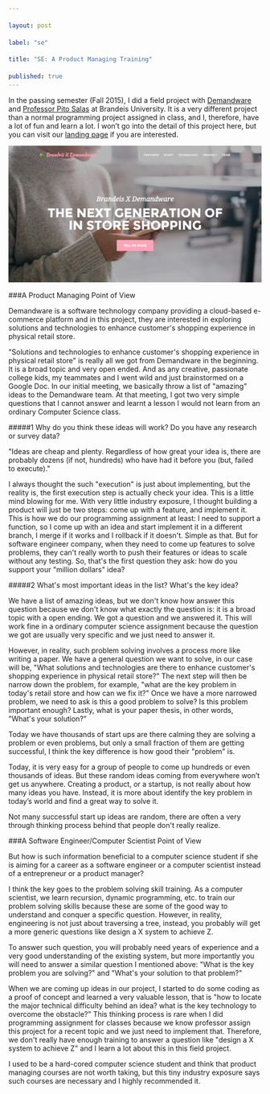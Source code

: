 ```yaml
---

layout: post

label: "se"

title: "SE: A Product Managing Training"

published: true
---
```


In the passing semester (Fall 2015), I did a field project with [Demandware](http://www.demandware.com/) and [Professor Pito Salas](http://www.brandeis.edu/facultyguide/person.html?emplid=69957fcf6528db656418863916878ea0e4046b09) at Brandeis University. It is a very different project than a normal programming project assigned in class, and I, therefore, have a lot of fun and learn a lot. I won’t go into the detail of this project here, but you can visit our [landing page](http://brandeisxdemandware.github.io/) if you are interested.

![p-compute-1](https://raw.githubusercontent.com/WesleyyC/blog/gh-pages/images/d-landing.jpeg)


###A Product Managing Point of View

Demandware is a software technology company providing a cloud-based e-commerce platform and in this project, they are interested in exploring solutions and technologies to enhance customer's shopping experience in physical retail store.

"Solutions and technologies to enhance customer's shopping experience in physical retail store" is really all we got from Demandware in the beginning. It is a broad topic and very open ended. And as any creative, passionate college kids, my teammates and I went wild and just brainstormed on a Google Doc. In our initial meeting, we basically throw a list of "amazing" ideas to the Demandware team. At that meeting, I got two very simple questions that I cannot answer and learnt a lesson I would not learn from an ordinary Computer Science class.

#####1 Why do you think these ideas will work? Do you have any research or survey data?
	
"Ideas are cheap and plenty. Regardless of how great your idea is, there are probably dozens (if not, hundreds) who have had it before you (but, failed to execute)." 

I always thought the such "execution" is just about implementing, but the reality is, the first execution step is actually check your idea. This is a little mind blowing for me. With very little industry exposure, I thought building a product will just be two steps: come up with a feature, and implement it. This is how we do our programming assignment at least: I need to support a function, so I come up with an idea and start implement it in a different branch, I merge if it works and I rollback if it doesn't. Simple as that. But for software engineer company, when they need to come up features to solve problems, they can't really worth to push their features or ideas to scale without any testing. So, that's the first question they ask: how do you support your "million dollars" idea?

#####2 What's most important ideas in the list? What's the key idea?

We have a list of amazing ideas, but we don't know how answer this question because we don't know what exactly the question is: it is a broad topic with a open ending. We got a question and we answered it. This will work fine in a ordinary computer science assignment because the question we got are usually very specific and we just need to answer it. 

However, in reality, such problem solving involves a process more like writing a paper. We have a general question we want to solve, in our case will be, "What solutions and technologies are there to enhance customer's shopping experience in physical retail store?" The next step will then be narrow down the problem, for example, "what are the key problem in today's retail store and how can we fix it?" Once we have a more narrowed problem, we need to ask is this a good problem to solve? Is this problem important enough? Lastly, what is your paper thesis, in other words, "What's your solution?"

Today we have thousands of start ups are there calming they are solving a problem or even problems, but only a small fraction of them are getting successful, I think the key difference is how good their "problem" is.

Today, it is very easy for a group of people to come up hundreds or even thousands of ideas. But these random ideas coming from everywhere won’t get us anywhere. Creating a product, or a startup, is not really about how many ideas you have. Instead, it is more about identify the key problem in today’s world and find a great way to solve it.

Not many successful start up ideas are random, there are often a very through thinking process behind that people don't really realize.


###A Software Engineer/Computer Scientist Point of View

But how is such information beneficial to a computer science student if she is aiming for a career as a software engineer or a computer scientist instead of a entrepreneur or a product manager?

I think the key goes to the problem solving skill training. As a computer scientist, we learn recursion, dynamic programming, etc. to train our problem solving skills because these are some of the good way to understand and conquer a specific question. However, in reality, engineering is not just about traversing a tree, instead, you probably will get a more generic questions like design a X system to achieve Z.

To answer such question, you will probably need years of experience and a very good understanding of the existing system, but more importantly you will need to answer a similar question I mentioned above: "What is the key problem you are solving?" and "What's your solution to that problem?"

When we are coming up ideas in our project, I started to do some coding as a proof of concept and learned a very valuable lesson, that is "how to locate the major technical difficulty behind an idea? what is the key technology to overcome the obstacle?" This thinking process is rare when I did programming assignment for classes because we know professor assign this project for a recent topic and we just need to implement that. Therefore, we don't really have enough training to answer a question like "design a X system to achieve Z" and I learn a lot about this in this field project.

I used to be a hard-cored computer science student and think that product managing courses are not worth taking, but this tiny industry exposure says such courses are necessary and I highly recommended it.
